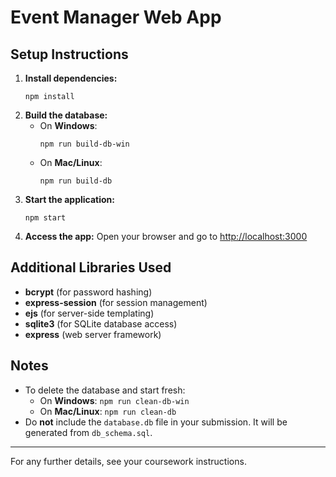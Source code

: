 # Event Manager Web App

## Setup Instructions

1. **Install dependencies:**
   ```
   npm install
   ```
2. **Build the database:**
   - On **Windows**:
     ```
     npm run build-db-win
     ```
   - On **Mac/Linux**:
     ```
     npm run build-db
     ```
3. **Start the application:**
   ```
   npm start
   ```
4. **Access the app:**
   Open your browser and go to [http://localhost:3000](http://localhost:3000)

## Additional Libraries Used
- **bcrypt** (for password hashing)
- **express-session** (for session management)
- **ejs** (for server-side templating)
- **sqlite3** (for SQLite database access)
- **express** (web server framework)

## Notes
- To delete the database and start fresh:
  - On **Windows**: `npm run clean-db-win`
  - On **Mac/Linux**: `npm run clean-db`
- Do **not** include the `database.db` file in your submission. It will be generated from `db_schema.sql`.

---

For any further details, see your coursework instructions.

